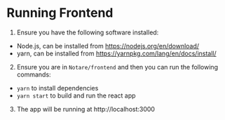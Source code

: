 # Running Frontend

1. Ensure you have the following software installed:
- Node.js, can be installed from https://nodejs.org/en/download/
- yarn, can be installed from https://yarnpkg.com/lang/en/docs/install/
2. Ensure you are in `Notare/frontend` and then you can run the following commands:
- `yarn` to install dependencies
- `yarn start` to build and run the react app

3. The app will be running at http://localhost:3000
